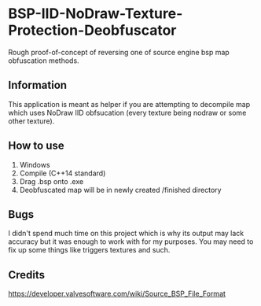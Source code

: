 # BSP-IID-NoDraw-Texture-Protection-Deobfuscator
Rough proof-of-concept of reversing one of source engine bsp map obfuscation methods.

## Information
This application is meant as helper if you are attempting to decompile map which uses NoDraw IID obfsucation (every texture being nodraw or some other texture).

## How to use
1. Windows
2. Compile (C++14 standard)
3. Drag .bsp onto .exe
4. Deobfuscated map will be in newly created /finished directory

## Bugs
I didn't spend much time on this project which is why its output may lack accuracy but it was enough to work with for my purposes. You may need to fix up some things like triggers textures and such.

## Credits
https://developer.valvesoftware.com/wiki/Source_BSP_File_Format
